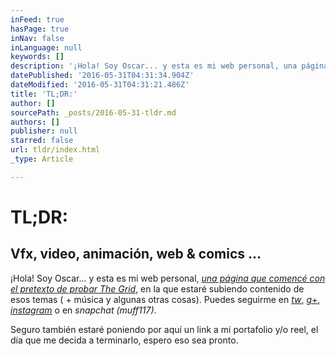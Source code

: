 ```yaml
---
inFeed: true
hasPage: true
inNav: false
inLanguage: null
keywords: []
description: '¡Hola! Soy Oscar... y esta es mi web personal, una página que comencé con el pretexto de probar The Grid, en la que estaré subiendo contenido de esos temas ( + música y algunas otras cosas). Puedes seguirme en tw, g+, instagram o en snapchat (muff117).'
datePublished: '2016-05-31T04:31:34.904Z'
dateModified: '2016-05-31T04:31:21.486Z'
title: 'TL;DR:'
author: []
sourcePath: _posts/2016-05-31-tldr.md
authors: []
publisher: null
starred: false
url: tldr/index.html
_type: Article

---
```

# TL;DR:

## Vfx, video, animación, web & comics ...

¡Hola! Soy Oscar... y esta es mi web personal, _[una página que comencé con el pretexto de probar The Grid][0]_, en la que estaré subiendo contenido de esos temas ( + música y algunas otras cosas). Puedes seguirme en _[tw][1]_, [_g+_][2], _[instagram][3]_ o en _snapchat (muff117)_.

Seguro también estaré poniendo por aquí un link a mi portafolio y/o reel, el día que me decida a terminarlo, espero eso sea pronto.

[0]: http://vfx.rocks/webs-que-se-construyen-solas/
[1]: https://twitter.com/muffin117
[2]: https://plus.google.com/+OscarFuentes
[3]: https://www.instagram.com/muffin117/